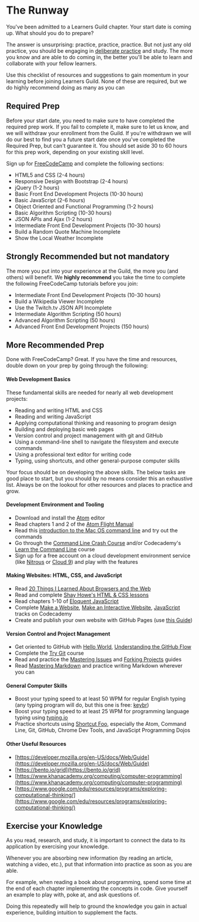 # The Runway

You've been admitted to a Learners Guild chapter. Your start date is coming up. What should you do to prepare?

The answer is unsurprising: practice, practice, practice. But not just any old practice, you should be engaging in [deliberate practice][wiki-delib-practice] and study. The more you know and are able to do coming in, the better you'll be able to learn and collaborate with your fellow learners.

Use this checklist of resources and suggestions to gain momentum in your learning before joining Learners Guild. None of these are required, but we do highly recommend doing as many as you can

## Required Prep

Before your start date, you need to make sure to have completed the required prep work. If you fail to complete it, make sure to let us know, and we will withdraw your enrollment from the Guild. If you're withdrawn we will do our best to find you a future start date once you've completed the Required Prep, but can't guarantee it. You should set aside 30 to 60 hours for this prep work, depending on your existing skill level.

Sign up for [FreeCodeCamp](https://www.freecodecamp.com/) and complete the following sections:

- HTML5 and CSS (2-4 hours)
- Responsive Design with Bootstrap (2-4 hours)
- jQuery (1-2 hours)
- Basic Front End Development Projects (10-30 hours)
- Basic JavaScript (2-6 hours)
- Object Oriented and Functional Programming (1-2 hours)
- Basic Algorithm Scripting (10-30 hours)
- JSON APIs and Ajax (1-2 hours)
- Intermediate Front End Development Projects (10-30 hours)
 - Build a Random Quote Machine Incomplete
 - Show the Local Weather Incomplete


## Strongly Recommended but not mandatory

The more you put into your experience at the Guild, the more you (and others) will benefit. We **highly recommend** you take the time to complete the following FreeCodeCamp tutorials before you join:

- Intermediate Front End Development Projects (10-30 hours)
 - Build a Wikipedia Viewer Incomplete
 - Use the Twitch.tv JSON API Incomplete
- Intermediate Algorithm Scripting (50 hours)
- Advanced Algorithm Scripting (50 hours)
- Advanced Front End Development Projects (150 hours)

## More Recommended Prep

Done with FreeCodeCamp? Great. If you have the time and resources, double down on your prep by going through the following:

#### Web Development Basics

These fundamental skills are needed for nearly all web development projects:

- Reading and writing HTML and CSS
- Reading and writing JavaScript
- Applying computational thinking and reasoning to program design
- Building and deploying basic web pages
- Version control and project management with git and GitHub
- Using a command-line shell to navigate the filesystem and execute commands
- Using a professional text editor for writing code
- Typing, using shortcuts, and other general-purpose computer skills

Your focus should be on developing the above skills. The below tasks are good place to start, but you should by no means consider this an exhaustive list. Always be on the lookout for other resources and places to practice and grow.

#### Development Environment and Tooling

- Download and install the [Atom][atom] editor
- Read chapters 1 and 2 of the [Atom Flight Manual][atom-flight-manual]
- Read this [introduction to the Mac OS command line][intro-cli] and try out the commands
- Go through the [Command Line Crash Course][cli-crash-course] and/or Codecademy's [Learn the Command Line][codecademy-cli] course
- Sign up for a free account on a cloud development environment service (like [Nitrous][nitrous] or [Cloud 9][c9]) and play with the features

#### Making Websites: HTML, CSS, and JavaScript

- Read [20 Things I Learned About Browsers and the Web][20-things]
- Read and complete [Shay Howe's HTML & CSS lessons][shay-howe-htmlcss]
- Read chapters 1-10 of [Eloquent JavaScript][eloquent-js]
- Complete [Make a Website][codecademy-make-website], [Make an Interactive Website][codecademy-interactive-website], [JavaScript][codecademy-js] tracks on Codecademy
- Create and publish your own website with GitHub Pages (use [this Guide][gh-pages-guide])

#### Version Control and Project Management

- Get oriented to GitHub with [Hello World][gh-hello-guide], [Understanding the GitHub Flow][gh-flow-guide]
- Complete the [Try Git][cs-try-git] course
- Read and practice the [Mastering Issues][gh-issues-guide] and [Forking Projects][gh-forking-guide] guides
- Read [Mastering Markdown][gh-md-guide] and practice writing Markdown wherever you can

#### General Computer Skills

- Boost your typing speed to at least 50 WPM for regular English typing (any typing program will do, but this one is free: [keybr][keybr])
- Boost your typing speed to at least 25 WPM for programming language typing using [typing.io][typing-io]
- Practice shortcuts using [Shortcut Foo][shortcut-foo], especially the Atom, Command Line, Git, GitHub, Chrome Dev Tools, and JavaScipt Programming Dojos

#### Other Useful Resources

- [https://developer.mozilla.org/en-US/docs/Web/Guide](https://developer.mozilla.org/en-US/docs/Web/Guide)
- [https://bento.io/grid](https://bento.io/grid)
- [https://www.khanacademy.org/computing/computer-programming](https://www.khanacademy.org/computing/computer-programming)
- [https://www.google.com/edu/resources/programs/exploring-computational-thinking/](https://www.google.com/edu/resources/programs/exploring-computational-thinking/)

## Exercise your Knowledge

As you read, research, and study, it is important to connect the data to its application by exercising your knowledge.

Whenever you are absorbing new information (by reading an article, watching a video, etc.), put that information into practice as soon as you are able.

For example, when reading a book about programming, spend some time at the end of each chapter implementing the concepts in code. Give yourself an example to play with, poke at, and ask questions of.

Doing this repeatedly will help to ground the knowledge you gain in actual experience, building intuition to supplement the facts.

<!-- Links -->

[atom]: https://atom.io/
[atom-flight-manual]: http://flight-manual.atom.io/
[intro-cli]: http://blog.teamtreehouse.com/introduction-to-the-mac-os-x-command-line
[cli-crash-course]: http://cli.learncodethehardway.org/book/
[nitrous]: https://www.nitrous.io/
[c9]: https://c9.io/

[20-things]: http://www.20thingsilearned.com/en-US
[shay-howe-htmlcss]: http://learn.shayhowe.com/html-css/
[eloquent-js]: http://eloquentjavascript.net/
[codecademy-cli]: https://www.codecademy.com/learn/learn-the-command-line
[codecademy-js]: https://www.codecademy.com/learn/javascript
[codecademy-make-website]: https://www.codecademy.com/learn/make-a-website
[codecademy-interactive-website]: https://www.codecademy.com/en/skills/make-an-interactive-website
[gh-pages-guide]: https://guides.github.com/features/pages/

[cs-try-git]: https://www.codeschool.com/courses/try-git
[gh-hello-guide]: https://guides.github.com/activities/hello-world/
[gh-flow-guide]: https://guides.github.com/introduction/flow/
[gh-issues-guide]: https://guides.github.com/features/issues/
[gh-forking-guide]: https://guides.github.com/activities/forking/
[gh-md-guide]: https://guides.github.com/features/mastering-markdown/

[keybr]: http://www.keybr.com/
[typing-io]: https://typing.io/
[shortcut-foo]: https://www.shortcutfoo.com/app/dojos

[wiki-delib-practice]: https://en.wikipedia.org/wiki/Practice_(learning_method)#Deliberate_practice
